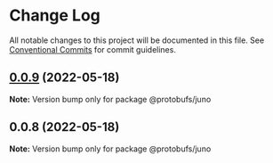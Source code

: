 # Change Log

All notable changes to this project will be documented in this file.
See [Conventional Commits](https://conventionalcommits.org) for commit guidelines.

## [0.0.9](https://github.com/pyramation/protobufs/compare/@protobufs/juno@0.0.8...@protobufs/juno@0.0.9) (2022-05-18)

**Note:** Version bump only for package @protobufs/juno





## 0.0.8 (2022-05-18)

**Note:** Version bump only for package @protobufs/juno

